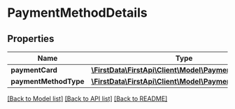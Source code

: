 # PaymentMethodDetails

## Properties
Name | Type | Description | Notes
------------ | ------------- | ------------- | -------------
**paymentCard** | [**\FirstData\FirstApi\Client\Model\PaymentCard**](PaymentCard.md) |  | [optional] 
**paymentMethodType** | [**\FirstData\FirstApi\Client\Model\PaymentMethodType**](PaymentMethodType.md) |  | [optional] 

[[Back to Model list]](../README.md#documentation-for-models) [[Back to API list]](../README.md#documentation-for-api-endpoints) [[Back to README]](../README.md)


